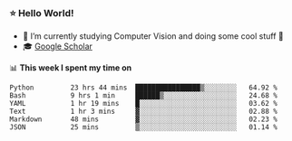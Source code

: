 ### ⭐️ Hello World!

<!--
**hologerry/hologerry** is a ✨ _special_ ✨ repository because its `README.md` (this file) appears on your GitHub profile.

Here are some ideas to get you started:

- 🔭 I’m currently working and studying on Computer Vision
- 🌱 I’m currently learning at Peking University
- 💬 Ask me about 
- 📫 How to reach me: E-mail
- 😄 Pronouns: he/his
- ⚡ Fun fact: Music is the Power
-->


- 🔭 I’m currently studying Computer Vision and doing some cool stuff 🤖
- 🎓 [Google Scholar](https://scholar.google.com/citations?user=3ykqW9wAAAAJ&hl=en)


📊 **This week I spent my time on**

<!--START_SECTION:waka-->

```text
Python         23 hrs 44 mins  ████████████████▒░░░░░░░░   64.92 %
Bash           9 hrs 1 min     ██████▒░░░░░░░░░░░░░░░░░░   24.68 %
YAML           1 hr 19 mins    █░░░░░░░░░░░░░░░░░░░░░░░░   03.62 %
Text           1 hr 3 mins     ▓░░░░░░░░░░░░░░░░░░░░░░░░   02.88 %
Markdown       48 mins         ▓░░░░░░░░░░░░░░░░░░░░░░░░   02.23 %
JSON           25 mins         ▒░░░░░░░░░░░░░░░░░░░░░░░░   01.14 %
```

<!--END_SECTION:waka-->
